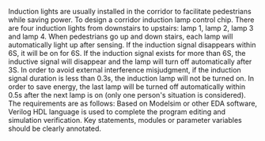 Induction lights are usually installed in the corridor to facilitate pedestrians while saving power. To design a corridor induction lamp control chip. There are four induction lights from downstairs to upstairs: lamp 1, lamp 2, lamp 3 and lamp 4. When pedestrians go up and down stairs, each lamp will automatically light up after sensing. If the induction signal disappears within 6S, it will be on for 6S. If the induction signal exists for more than 6S, the inductive signal will disappear and the lamp will turn off automatically after 3S. In order to avoid external interference misjudgment, if the induction signal duration is less than 0.3s, the induction lamp will not be turned on. In order to save energy, the last lamp will be turned off automatically within 0.5s after the next lamp is on (only one person's situation is considered).
The requirements are as follows:
Based on Modelsim or other EDA software, Verilog HDL language is used to complete the program editing and simulation verification. Key statements, modules or parameter variables should be clearly annotated.
